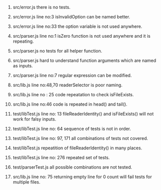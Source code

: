 1. src/error.js 
    there is no tests.

2. src/error.js
    line no:3
    isInvalidOption can be named better.

3. src/error.js
    line no:33
    the option variable is not used anywhere.

4. src/parser.js
    line no:1
    isZero function is not used anywhere and it is repeating.

5. src/parser.js
    no tests for all helper function.

6. src/parser.js
    hard to understand function arguments which are named as inputs.

7. src/parser.js
    line no:7
    regular expression can be modified.

8. src/lib.js
    line no:48,70
    readerSelector is poor naming.

9. src/lib.js
    line no : 25
    code repeatation to check isFileExists.

10. src/lib.js
    line no:46 
    code is repeated in head() and tail().

11. test/libTest.js
    line no: 13
    fileReaderIdentity() and isFileExists() will not work for falsy inputs.

12. test/libTest.js
    line no: 64
    sequence of tests is not in order.

13. test/libTest.js
    line no: 97, 171
    all combinations of tests not covered.

14. test/libTest.js
    repeatition of fileReaderIdentity() in many places.

15. test/libTest.js
    line no: 276
    repeated set of tests.

16. test/parserTest.js
    all possible combinations are not tested.

17. src/lib.js
    line no: 75
    returning empty line for 0 count will fail tests for multiple files.